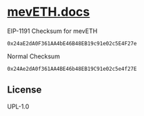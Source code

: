 # [mevETH.docs](https://next-meveth-docs.vercel.app/)

EIP-1191 Checksum for mevETH

```
0x24aE2dA0F361AA4bE46B48EB19c91e02c5E4F27e
```

Normal Checksum

```
0x24Ae2dA0f361AA4BE46b48EB19C91e02c5e4f27E
```

## License

UPL-1.0
